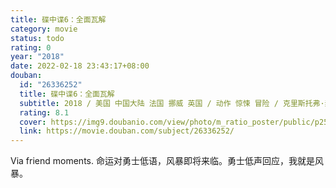 ```yaml
---
title: 碟中谍6：全面瓦解
category: movie
status: todo
rating: 0
year: "2018"
date: 2022-02-18 23:43:17+08:00
douban:
  id: "26336252"
  title: 碟中谍6：全面瓦解
  subtitle: 2018 / 美国 中国大陆 法国 挪威 英国 / 动作 惊悚 冒险 / 克里斯托弗·麦奎里 / 汤姆·克鲁斯 亨利·卡维尔
  rating: 8.1
  cover: https://img9.doubanio.com/view/photo/m_ratio_poster/public/p2529365085.jpg
  link: https://movie.douban.com/subject/26336252/
---
```


Via friend moments. 命运对勇士低语，风暴即将来临。勇士低声回应，我就是风暴。
